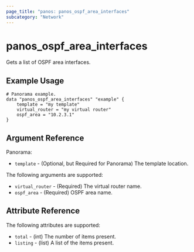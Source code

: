 ```yaml
---
page_title: "panos: panos_ospf_area_interfaces"
subcategory: "Network"
---
```


# panos_ospf_area_interfaces

Gets a list of OSPF area interfaces.


## Example Usage

```hcl
# Panorama example.
data "panos_ospf_area_interfaces" "example" {
    template = "my template"
    virtual_router = "my virtual router"
    ospf_area = "10.2.3.1"
}
```


## Argument Reference

Panorama:

* `template` - (Optional, but Required for Panorama) The template location.

The following arguments are supported:

* `virtual_router` - (Required) The virtual router name.
* `ospf_area` - (Required) OSPF area name.


## Attribute Reference

The following attributes are supported:

* `total` - (int) The number of items present.
* `listing` - (list) A list of the items present.
